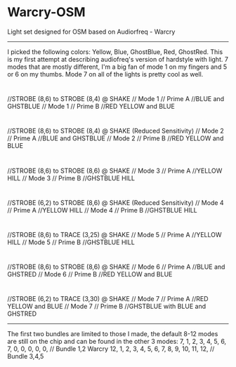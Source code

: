 # Warcry-OSM
Light set designed for OSM based on Audiorfreq - Warcry

------
I picked the following colors: Yellow, Blue, GhostBlue, Red, GhostRed. This is my first attempt at describing audiofreq's version of hardstyle with light. 7 modes that are mostly different, I'm a big fan of mode 1 on my fingers and 5 or 6 on my thumbs. Mode 7 on all of the lights is pretty cool as well.
#
#
//STROBE (8,6) to STROBE (8,4) @ SHAKE
// Mode 1	// Prime A //BLUE and GHSTBLUE
// Mode 1	// Prime B //RED YELLOW and BLUE
#
//STROBE (8,6) to STROBE (8,4) @ SHAKE (Reduced Sensitivity) 
// Mode 2	// Prime A //BLUE and GHSTBLUE
// Mode 2	// Prime B //RED YELLOW and BLUE
#
//STROBE (8,6) to STROBE (8,6) @ SHAKE 
// Mode 3	// Prime A //YELLOW HILL
// Mode 3	// Prime B //GHSTBLUE HILL
#
//STROBE (6,2) to STROBE (8,6) @ SHAKE (Reduced Sensitivity)
// Mode 4	// Prime A //YELLOW HILL
// Mode 4	// Prime B //GHSTBLUE HILL
#
//STROBE (8,6) to TRACE (3,25) @ SHAKE
// Mode 5	// Prime A //YELLOW HILL
// Mode 5	// Prime B //GHSTBLUE HILL
#
//STROBE (8,6) to STROBE (8,6) @ SHAKE 
// Mode 6	// Prime A //BLUE and GHSTRED
// Mode 6	// Prime B //RED YELLOW and BLUE
#
//STROBE (6,2) to TRACE (3,30) @ SHAKE
// Mode 7	// Prime A //RED YELLOW and BLUE
// Mode 7	// Prime B //GHSTBLUE with BLUE and GHSTRED

------
The first two bundles are limited to those I made, the default 8-12 modes are still on the chip and can be found in the other 3 modes:
 7,    1, 2, 3, 4, 5, 6, 7, 0, 0, 0, 0, 0,      // Bundle 1,2 Warcry
 12,   1, 2, 3, 4, 5, 6, 7, 8, 9, 10, 11, 12,   // Bundle 3,4,5


